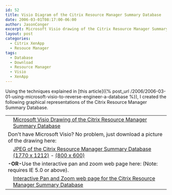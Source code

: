 ```yaml
---
id: 52
title: Visio Diagram of the Citrix Resource Manager Summary Database
date: 2006-03-01T08:17:00-06:00
author: JasonConger
excerpt: Microsoft Visio drawing of the Citrix Resource Manager Summary Database.
layout: post
categories:
  - Citrix XenApp
  - Resouce Manager
tags:
  - Database
  - Download
  - Resource Manager
  - Visio
  - XenApp
---
```

Using the techniques explained in [this article]({% post_url /2006/2006-03-01-using-microsoft-visio-to-reverse-engineer-a-database %}), I created the following graphical representations of the Citrix Resource Manager Summary Database.
<table border="0">
<tbody>
<tr>
<td valign="middle"><img src="http://www.jasonconger.com/images/visio.gif" alt="" /></td>
<td valign="middle"><a title="Microsoft Visio Drawing of the Citrix Resource Manager Summary Database" href="http://www.jasonconger.com/wp-content/uploads/2006/03/JasonConger.com-Resource-Manager-Summary-Database.zip">Microsoft Visio Drawing of the Citrix Resource Manager Summary Database</a><a href="http://www.jasonconger.com/downloads/2009/4/JasonConger.com - Resource Manager Summary Database.vsd"></a></td>
</tr>
<tr>
<td colspan="2" valign="middle">Don't have Microsoft Visio? No problem, just download a picture of the drawing here:</td>
</tr>
<tr>
<td align="right" valign="middle"><img src="http://www.jasonconger.com/images/gif.gif" alt="" /></td>
<td valign="middle"><a href="http://www.jasonconger.com/downloads/2009/4/Resource Manager Summary Database.jpg">JPEG of the Citrix Resource Manager Summary Database (1770 x 1212)</a> - <a href="http://www.jasonconger.com/downloads/2009/4/Resource Manager Summary Database 800x600.jpg">(800 x 600)</a></td>
</tr>
<tr>
<td colspan="2" valign="middle"><strong>
-OR-</strong>Use the interactive pan and zoom web page here: (Note: requires IE 5.0 or above).</td>
</tr>
<tr>
<td align="right" valign="middle"><img src="http://www.jasonconger.com/images/ie.gif" alt="" /></td>
<td valign="middle"><a href="http://www.jasonconger.com/RMSDB.htm" target="_blank">Interactive Pan and Zoom web page for the Citrix Resource Manager Summary Database</a></td>
</tr>
</tbody>
</table>